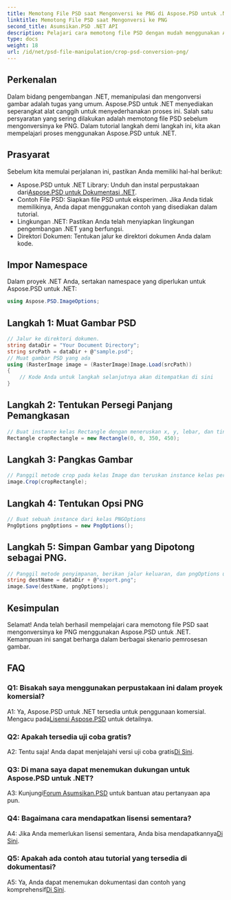 ```yaml
---
title: Memotong File PSD saat Mengonversi ke PNG di Aspose.PSD untuk .NET
linktitle: Memotong File PSD saat Mengonversi ke PNG
second_title: Asumsikan.PSD .NET API
description: Pelajari cara memotong file PSD dengan mudah menggunakan Aspose.PSD untuk .NET. Ikuti panduan langkah demi langkah kami untuk konversi yang lancar ke PNG.
type: docs
weight: 18
url: /id/net/psd-file-manipulation/crop-psd-conversion-png/
---
```

## Perkenalan
Dalam bidang pengembangan .NET, memanipulasi dan mengonversi gambar adalah tugas yang umum. Aspose.PSD untuk .NET menyediakan seperangkat alat canggih untuk menyederhanakan proses ini. Salah satu persyaratan yang sering dilakukan adalah memotong file PSD sebelum mengonversinya ke PNG. Dalam tutorial langkah demi langkah ini, kita akan mempelajari proses menggunakan Aspose.PSD untuk .NET.
## Prasyarat
Sebelum kita memulai perjalanan ini, pastikan Anda memiliki hal-hal berikut:
-  Aspose.PSD untuk .NET Library: Unduh dan instal perpustakaan dari[Aspose.PSD untuk Dokumentasi .NET](https://reference.aspose.com/psd/net/).
- Contoh File PSD: Siapkan file PSD untuk eksperimen. Jika Anda tidak memilikinya, Anda dapat menggunakan contoh yang disediakan dalam tutorial.
- Lingkungan .NET: Pastikan Anda telah menyiapkan lingkungan pengembangan .NET yang berfungsi.
- Direktori Dokumen: Tentukan jalur ke direktori dokumen Anda dalam kode.
## Impor Namespace
Dalam proyek .NET Anda, sertakan namespace yang diperlukan untuk Aspose.PSD untuk .NET:
```csharp
using Aspose.PSD.ImageOptions;
```
## Langkah 1: Muat Gambar PSD
```csharp
// Jalur ke direktori dokumen.
string dataDir = "Your Document Directory";
string srcPath = dataDir + @"sample.psd";
// Muat gambar PSD yang ada
using (RasterImage image = (RasterImage)Image.Load(srcPath))
{
    // Kode Anda untuk langkah selanjutnya akan ditempatkan di sini
}
```
## Langkah 2: Tentukan Persegi Panjang Pemangkasan
```csharp
// Buat instance kelas Rectangle dengan meneruskan x, y, lebar, dan tinggi
Rectangle cropRectangle = new Rectangle(0, 0, 350, 450);
```
## Langkah 3: Pangkas Gambar
```csharp
// Panggil metode crop pada kelas Image dan teruskan instance kelas persegi panjang
image.Crop(cropRectangle);
```
## Langkah 4: Tentukan Opsi PNG
```csharp
// Buat sebuah instance dari kelas PNGOptions
PngOptions pngOptions = new PngOptions();
```
## Langkah 5: Simpan Gambar yang Dipotong sebagai PNG.
```csharp
// Panggil metode penyimpanan, berikan jalur keluaran, dan pngOptions untuk mengonversi file PSD ke PNG dan menyimpan hasilnya
string destName = dataDir + @"export.png";
image.Save(destName, pngOptions);
```
## Kesimpulan

Selamat! Anda telah berhasil mempelajari cara memotong file PSD saat mengonversinya ke PNG menggunakan Aspose.PSD untuk .NET. Kemampuan ini sangat berharga dalam berbagai skenario pemrosesan gambar.

## FAQ

### Q1: Bisakah saya menggunakan perpustakaan ini dalam proyek komersial?

 A1: Ya, Aspose.PSD untuk .NET tersedia untuk penggunaan komersial. Mengacu pada[Lisensi Aspose.PSD](https://purchase.aspose.com/buy) untuk detailnya.

### Q2: Apakah tersedia uji coba gratis?

 A2: Tentu saja! Anda dapat menjelajahi versi uji coba gratis[Di Sini](https://releases.aspose.com/).

### Q3: Di mana saya dapat menemukan dukungan untuk Aspose.PSD untuk .NET?

 A3: Kunjungi[Forum Asumsikan.PSD](https://forum.aspose.com/c/psd/34) untuk bantuan atau pertanyaan apa pun.

### Q4: Bagaimana cara mendapatkan lisensi sementara?

 A4: Jika Anda memerlukan lisensi sementara, Anda bisa mendapatkannya[Di Sini](https://purchase.aspose.com/temporary-license/).

### Q5: Apakah ada contoh atau tutorial yang tersedia di dokumentasi?

 A5: Ya, Anda dapat menemukan dokumentasi dan contoh yang komprehensif[Di Sini](https://reference.aspose.com/psd/net/).